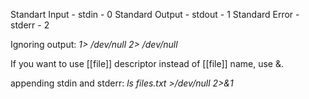Standart Input - stdin - 0
Standard Output - stdout - 1
Standard Error - stderr - 2

Ignoring output:
*1> /dev/null*
*2> /dev/null*

If you want to use [[file]] descriptor instead of [[file]] name, use &.
 
appending stdin and stderr:
*ls files.txt >/dev/null 2>&1*